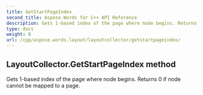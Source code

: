 ```yaml
---
title: GetStartPageIndex
second_title: Aspose.Words for C++ API Reference
description: Gets 1-based index of the page where node begins. Returns 0 if node cannot be mapped to a page. 
type: docs
weight: 0
url: /cpp/aspose.words.layout/layoutcollector/getstartpageindex/
---
```

## LayoutCollector.GetStartPageIndex method


Gets 1-based index of the page where node begins. Returns 0 if node cannot be mapped to a page.

